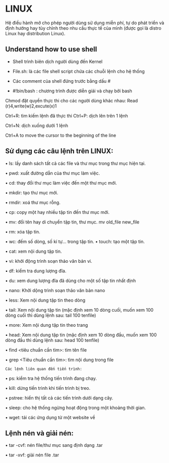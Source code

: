 # LINUX	
Hệ điều hành mở cho phép người dùng sử dụng miễn phí, tự do phát triển và định hướng hay tùy chỉnh theo nhu cầu thực tế của mình (được gọi là distro Linux hay distribution Linux).

## Understand how to use shell

- Shell trình biên dịch người dùng đến Kernel

- File.sh: là các file shell script chứa các chuỗi lệnh cho hệ thống

- Các comment của shell đứng trước bằng dấu #

- #!bin/bash : chương trình được diễn giải và chạy bởi bash

Chmod đặt quyền thực thi cho các người dùng khác nhau: Read (r)4,write(w)2,excute(x)1

Ctrl+R: tìm kiếm lệnh đã thực thi
Ctrl+P: dịch lên trên 1 lệnh

Ctrl+N: dịch xuống dưới 1 lệnh

Ctrl+A to move the cursor to the beginning of the line

## Sử dụng các câu lệnh trên LINUX:

•	ls: lấy danh sách tất cả các file và thư mục trong thư mục hiện tại.

•	pwd: xuất đường dẫn của thư mục làm việc.

•	cd: thay đổi thư mục làm việc đến một thư mục mới.

•	mkdir: tạo thư mục mới.

•	rmdir: xoá thư mục rỗng.

•	cp: copy một hay nhiều tập tin đến thư mục mới.

•	mv: đổi tên hay di chuyển tập tin, thư mục. mv old_file new_file

•	rm: xóa tập tin.

•	wc: đếm số dòng, số kí tự... trong tập tin.
•	touch: tạo một tập tin.

•	cat: xem nội dung tập tin.

•	vi: khởi động trình soạn thảo văn bản vi.

•	df: kiểm tra dung lượng đĩa.

•	du: xem dung lượng đĩa đã dùng cho một số tập tin nhất định

•	nano: Khởi dộng trình soạn thảo văn bản nano

•	less: Xem nội dung tập tin theo dòng

•	tail: Xem nội dung tập tin (mặc định xem 10 dòng cuối, muốn xem 100 dòng cuối thì dùng lệnh sau: tail 100 tenfile)

•	more: Xem nội dung tập tin theo trang

•	head: Xem nội dung tập tin (mặc định xem 10 dòng đầu, muốn xem 100 dòng đầu thì dùng lệnh sau: head 100 tenfile)

•	find <tiêu chuẩn cần tìm>: tìm tên file

•	grep <Tiêu chuẩn cần tìm>: tìm nội dung trong file

	Các lệnh liên quan đến tiến trình:

•	ps: kiểm tra hệ thống tiến trình đang chạy.

•	kill: dừng tiến trình khi tiến trình bị treo.

•	pstree: hiển thị tất cả các tiến trình dưới dạng cây.

•	sleep: cho hệ thống ngừng hoạt động trong một khoảng thời gian.

•	wget: tải các ứng dụng từ một website về

## Lệnh nén và giải nén:
•	tar  -cvf: nén file/thư mục sang định dạng .tar

•	tar  -xvf: giải nén file .tar


